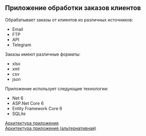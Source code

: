 ## Приложение обработки заказов клиентов

Обрабатывает заказы от клиентов из различных источников:
 - Email
 - FTP
 - API
 - Telegram

 Заказы имеют различные форматы:
 - xlsx
 - xml
 - csv
 - json

 Приложение использует следующие технологии:
 - Net 6
 - ASP.Net Core 6
 - Entity Framework Core 6
 - SQLite

[Архитектура приложения](doc/arch.md)  
[Архитектура приложения (альтернативная)](doc/arch_alter.md)